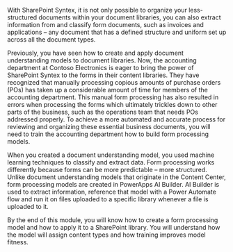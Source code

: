With SharePoint Syntex, it is not only possible to organize your less-structured documents within your document libraries, you can also extract information from and classify form documents, such as invoices and applications – any document that has a defined structure and uniform set up across all the document types.

Previously, you have seen how to create and apply document understanding models to document libraries. Now, the accounting department at Contoso Electronics is eager to bring the power of SharePoint Syntex to the forms in their content libraries. They have recognized that manually processing copious amounts of purchase orders (POs) has taken up a considerable amount of time for members of the accounting department. This manual form processing has also resulted in errors when processing the forms which ultimately trickles down to other parts of the business, such as the operations team that needs POs addressed properly. To achieve a more automated and accurate process for reviewing and organizing these essential business documents, you will need to train the accounting department how to build form processing models.

When you created a document understanding model, you used machine learning techniques to classify and extract data. Form processing works differently because forms can be more predictable – more structured. Unlike document understanding models that originate in the Content Center, form processing models are created in PowerApps AI Builder.  AI Builder is used to extract information, reference that model with a Power Automate flow and run it on files uploaded to a specific library whenever a file is uploaded to it.

By the end of this module, you will know how to create a form processing model and how to apply it to a SharePoint library. You will understand how the model will assign content types and how training improves model fitness.
